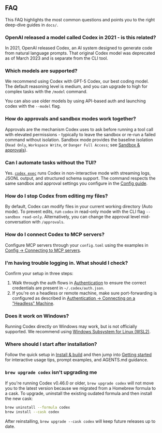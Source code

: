## FAQ

This FAQ highlights the most common questions and points you to the right deep-dive guides in `docs/`.

### OpenAI released a model called Codex in 2021 - is this related?

In 2021, OpenAI released Codex, an AI system designed to generate code from natural language prompts. That original Codex model was deprecated as of March 2023 and is separate from the CLI tool.

### Which models are supported?

We recommend using Codex with GPT-5 Codex, our best coding model. The default reasoning level is medium, and you can upgrade to high for complex tasks with the `/model` command.

You can also use older models by using API-based auth and launching codex with the `--model` flag.

### How do approvals and sandbox modes work together?

Approvals are the mechanism Codex uses to ask before running a tool call with elevated permissions - typically to leave the sandbox or re-run a failed command without isolation. Sandbox mode provides the baseline isolation (`Read Only`, `Workspace Write`, or `Danger Full Access`; see [Sandbox & approvals](./sandbox.md)).

### Can I automate tasks without the TUI?

Yes. [`codex exec`](./exec.md) runs Codex in non-interactive mode with streaming logs, JSONL output, and structured schema support. The command respects the same sandbox and approval settings you configure in the [Config guide](./config.md).

### How do I stop Codex from editing my files?

By default, Codex can modify files in your current working directory (Auto mode). To prevent edits, run `codex` in read-only mode with the CLI flag `--sandbox read-only`. Alternatively, you can change the approval level mid-conversation with `/approvals`.

### How do I connect Codex to MCP servers?

Configure MCP servers through your `config.toml` using the examples in [Config -> Connecting to MCP servers](./config.md#connecting-to-mcp-servers).

### I'm having trouble logging in. What should I check?

Confirm your setup in three steps:

1. Walk through the auth flows in [Authentication](./authentication.md) to ensure the correct credentials are present in `~/.codex/auth.json`.
2. If you're on a headless or remote machine, make sure port-forwarding is configured as described in [Authentication -> Connecting on a "Headless" Machine](./authentication.md#connecting-on-a-headless-machine).

### Does it work on Windows?

Running Codex directly on Windows may work, but is not officially supported. We recommend using [Windows Subsystem for Linux (WSL2)](https://learn.microsoft.com/en-us/windows/wsl/install).

### Where should I start after installation?

Follow the quick setup in [Install & build](./install.md) and then jump into [Getting started](./getting-started.md) for interactive usage tips, prompt examples, and AGENTS.md guidance.

### `brew upgrade codex` isn't upgrading me

If you're running Codex v0.46.0 or older, `brew upgrade codex` will not move you to the latest version because we migrated from a Homebrew formula to a cask. To upgrade, uninstall the existing oudated formula and then install the new cask:

```bash
brew uninstall --formula codex
brew install --cask codex
```

After reinstalling, `brew upgrade --cask codex` will keep future releases up to date.

